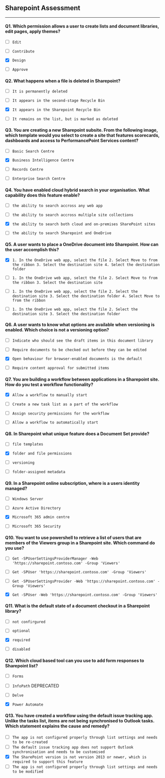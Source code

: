 ## Sharepoint Assessment
-------------------

#### Q1. Which permission allows a user to create lists and document libraries, edit pages, apply themes? 
- [ ] `Edit`
- [ ] `Contribute`
- [x] `Design`
- [ ] `Approve`


#### Q2. What happens when a file is deleted in Sharepoint? 
- [ ] `It is permanently deleted`
- [ ] `It appears in the second-stage Recycle Bin`
- [x] `It appears in the Sharepoint Recycle Bin`
- [ ] `It remains on the list, but is marked as deleted`


#### Q3. You are creating a new Sharepoint subsite. From the following image, which template would you select to create a site that features scorecards, dashboards and access to PerformancePoint Services content? 
- [ ] `Basic Search Centre`
- [x] `Business Intelligence Centre`
- [ ] `Records Centre`
- [ ] `Enterprise Search Centre`


#### Q4. You have enabled cloud hybrid search in your organisation. What capability does this feature enable? 
- [ ] `the ability to search accross any web app`
- [ ] `the ability to search accross multiple site collections`
- [x] `the ability to search both cloud and on-premises SharePoint sites`
- [ ] `the ability to search Sharepoint and OneDrive`


#### Q5. A user wants to place a OneDrive document into Sharepoint. How can the user accomplish this? 
- [x] `1. In the OneDrive web app, select the file
       2. Select Move to from the ribbon
       3. Select the destination site
       4. Select the destination folder`
- [ ] `1. In the OneDrive web app, select the file
       2. Select Move to from the ribbon
       3. Select the destination site`
- [ ] `1. In the OneDrive web app, select the file
       2. Select the destination site
       3. Select the destination folder
       4. Select Move to from the ribbon`
- [ ] `1. In the OneDrive web app, select the file
       2. Select the destination site
       3. Select the destination folder`


#### Q6. A user wants to know what options are available when versioning is enabled. Which choice is not a versioning option? 
- [ ] `Indicate who should see the draft items in this document library`
- [ ] `Require documents to be checked out before they can be edited`
- [x] `Open behaviour for browser-enabled documents is the default`
- [ ] `Require content approval for submitted items`


#### Q7. You are building a workflow between applications in a Sharepoint site. How do you test a workflow functionality? 
- [x] `Allow a workflow to manually start`
- [ ] `Create a new task list as a part of the workflow`
- [ ] `Assign security permissions for the workflow`
- [ ] `Allow a workflow to automatically start`


#### Q8. In Sharepoint what unique feature does a Document Set provide? 
- [ ] `file templates`
- [x] `folder and file permissions`
- [ ] `versioning`
- [ ] `folder-assigned metadata`


#### Q9. In a Sharepoint online subscription, where is a users identity managed? 
- [ ] `Windows Server`
- [ ] `Azure Active Directory`
- [x] `Microsoft 365 admin centre`
- [ ] `Microsoft 365 Security`


#### Q10. You want to use powershell to retrieve a list of users that are members of the Viewers group in a Sharepoint site. Which command do you use? 
- [ ] `Get -SPUserSettingsProviderManager -Web 'https://sharepoint.contoso.com' -Group 'Viewers'`
- [ ] `Get -SPUser 'https://sharepoint.contoso.com' -Group 'Viewers'`
- [ ] `Get -SPUserSettingsProvider -Web 'https://sharepoint.contoso.com' -Group 'Viewers'`
- [x] `Get -SPUser -Web 'https://sharepoint.contoso.com' -Group 'Viewers'`


#### Q11. What is the default state of a document checkout in a Sharepoint library? 
- [ ] `not confirgured`
- [ ] `optional`
- [x] `required`
- [ ] `disabled`


#### Q12. Which cloud based tool can you use to add form responses to Sharepoint list? 
- [ ] `Forms`
- [ ] `InfoPath` DEPRECATED
- [ ] `Delve`
- [x] `Power Automate`


#### Q13. You have created a workflow using the default issue tracking app. Unlike the tasks list, items are not being synchronised to Outlook tasks. Which statement explains the cause and remedy? 
- [ ] `The app is not configured properly through list settings and needs to be re-created`
- [ ] `The default issue tracking app does not support Outlook synchronisation and needs to be customised`
- [x] `The SharePoint version is not version 2013 or newer, which is required to support this feature`
- [ ] `The app is not configured properly through list settings and needs to be modified`
